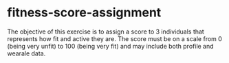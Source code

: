 # fitness-score-assignment
The objective of this exercise is to assign a score to 3 individuals that represents how fit and active they are. The score must be on a scale from 0 (being very unfit) to 100 (being very fit) and may include both profile and wearale data. 
